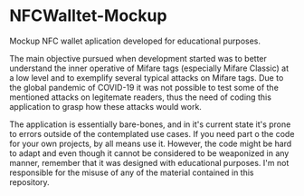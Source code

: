 # NFCWalltet-Mockup
Mockup NFC wallet aplication developed for educational purposes.

The main objective pursued when development started was to better understand the inner operative of Mifare tags (especially Mifare Classic) at a low level and to exemplify several typical attacks on Mifare tags. Due to the global pandemic of COVID-19 it was not possible to test some of the mentioned attacks on legitemate readers, thus the need of coding this application to grasp how these attacks would work.

The application is essentially bare-bones, and in it's current state it's prone to errors outside of the contemplated use cases. If you need part o the code for your own projects, by all means use it. However, the code might be hard to adapt and even though it cannot be considered to be weaponized in any manner, remember that it was designed with educational purposes. I'm not responsible for the misuse of any of the material contained in this repository.
